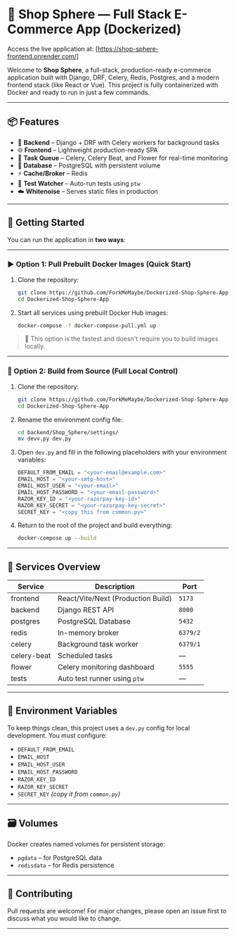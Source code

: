 # 🛒 Shop Sphere — Full Stack E-Commerce App (Dockerized)

Access the live application at: [https://shop-sphere-frontend.onrender.com/]

Welcome to **Shop Sphere**, a full-stack, production-ready e-commerce application built with Django, DRF, Celery, Redis, Postgres, and a modern frontend stack (like React or Vue). This project is fully containerized with Docker and ready to run in just a few commands.

---

## 📦 Features

- 🔧 **Backend** – Django + DRF with Celery workers for background tasks  
- 🌐 **Frontend** – Lightweight production-ready SPA  
- 🎯 **Task Queue** – Celery, Celery Beat, and Flower for real-time monitoring  
- 💾 **Database** – PostgreSQL with persistent volume  
- ⚡ **Cache/Broker** – Redis  
- 🧪 **Test Watcher** – Auto-run tests using `ptw`  
- ☁️ **Whitenoise** – Serves static files in production  

---

## 🚀 Getting Started

You can run the application in **two ways**:

---

### ▶️ Option 1: Pull Prebuilt Docker Images (Quick Start)

1. Clone the repository:

    ```bash
    git clone https://github.com/ForkMeMaybe/Dockerized-Shop-Sphere-App.git
    cd Dockerized-Shop-Sphere-App
    ```

2. Start all services using prebuilt Docker Hub images:

    ```bash
    docker-compose -f docker-compose-pull.yml up
    ```

> 📝 This option is the fastest and doesn't require you to build images locally.

---

### 🔨 Option 2: Build from Source (Full Local Control)

1. Clone the repository:

    ```bash
    git clone https://github.com/ForkMeMaybe/Dockerized-Shop-Sphere-App.git
    cd Dockerized-Shop-Sphere-App
    ```

2. Rename the environment config file:

    ```bash
    cd backend/Shop_Sphere/settings/
    mv devv.py dev.py
    ```

3. Open `dev.py` and fill in the following placeholders with your environment variables:

    ```python
    DEFAULT_FROM_EMAIL = "<your-email@example.com>"
    EMAIL_HOST = "<your-smtp-host>"
    EMAIL_HOST_USER = "<your-email>"
    EMAIL_HOST_PASSWORD = "<your-email-password>"
    RAZOR_KEY_ID = "<your-razorpay-key-id>"
    RAZOR_KEY_SECRET = "<your-razorpay-key-secret>"
    SECRET_KEY = "<copy this from common.py>"
    ```

4. Return to the root of the project and build everything:

    ```bash
    docker-compose up --build
    ```

---

## 🔧 Services Overview

| Service      | Description                        | Port     |
|--------------|------------------------------------|----------|
| frontend     | React/Vite/Next (Production Build) | `5173`   |
| backend      | Django REST API                    | `8000`   |
| postgres     | PostgreSQL Database                | `5432`   |
| redis        | In-memory broker                   | `6379/2` |
| celery       | Background task worker             | `6379/1` |
| celery-beat  | Scheduled tasks                    | —        |
| flower       | Celery monitoring dashboard        | `5555`   |
| tests        | Auto test runner using `ptw`       | —        |

---

## 🔑 Environment Variables

To keep things clean, this project uses a `dev.py` config for local development. You must configure:

- `DEFAULT_FROM_EMAIL`
- `EMAIL_HOST`
- `EMAIL_HOST_USER`
- `EMAIL_HOST_PASSWORD`
- `RAZOR_KEY_ID`
- `RAZOR_KEY_SECRET`
- `SECRET_KEY` *(copy it from `common.py`)*

---

## 🗃 Volumes

Docker creates named volumes for persistent storage:

- `pgdata` – for PostgreSQL data
- `redisdata` – for Redis persistence

---

## 🙌 Contributing

Pull requests are welcome! For major changes, please open an issue first to discuss what you would like to change.

---
